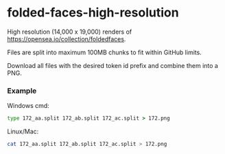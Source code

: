 # folded-faces-high-resolution

High resolution (14,000 x 19,000) renders of https://opensea.io/collection/foldedfaces.

Files are split into maximum 100MB chunks to fit within GitHub limits.

Download all files with the desired token id prefix and combine them into a PNG.

### Example

Windows cmd:
```cmd
type 172_aa.split 172_ab.split 172_ac.split > 172.png
```

Linux/Mac:
```sh
cat 172_aa.split 172_ab.split 172_ac.split > 172.png
```
